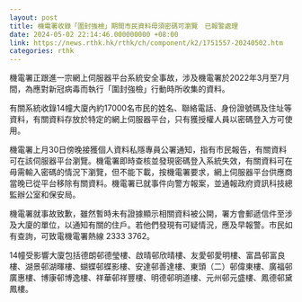```yaml
---
layout: post
title: 機電署收錄「圍封強檢」期間市民資料毋須密碼可瀏覽　已報警處理
date: 2024-05-02 22:14:46.000000000 +08:00
link: https://news.rthk.hk/rthk/ch/component/k2/1751557-20240502.htm
categories: rthk
---
```


機電署正跟進一宗網上伺服器平台系統安全事故，涉及機電署於2022年3月至7月間，為應對新冠病毒而執行「圍封強檢」行動時所收集的資料。

有關系統收錄14幢大廈內約17000名市民的姓名、聯絡電話、身份證號碼及住址等資料，有關資料存放於特定的網上伺服器平台，只有獲授權人員以密碼登入方可使用。

機電署上月30日傍晚接獲個人資料私隱專員公署通知，指有市民報告，有關資料可在該伺服器平台瀏覽。機電署即時查核並發現密碼登入系統失效，有關資料可在毋需輸入密碼的情況下瀏覽，但不能下載，按機電署要求，網上伺服器平台供應商當晚已從平台移除有關資料。機電署已就事件向警方報案，並通報政府資訊科技總監辦公室和保安局。

機電署就事故致歉，雖然暫時未有證據顯示相關資料被公開，署方會郵遞信件至涉及大廈的單位，以通知有關的住戶。若他們發現有可疑情況，應及早報警。市民如有查詢，可致電機電署熱線 2333 3762。

14幢受影響大廈包括德朗邨德瑩樓、啟晴邨欣晴樓、友愛邨愛明樓、富昌邨富良樓、湖景邨湖暉樓、蝴蝶邨蝶影樓、安達邨善達樓、東頭（二）邨偉東樓、廣福邨廣惠樓、博康邨博逸樓、祥華邨祥豐樓、明德邨明道樓、元州邨元盛樓、鳳德邨黛鳳樓。
